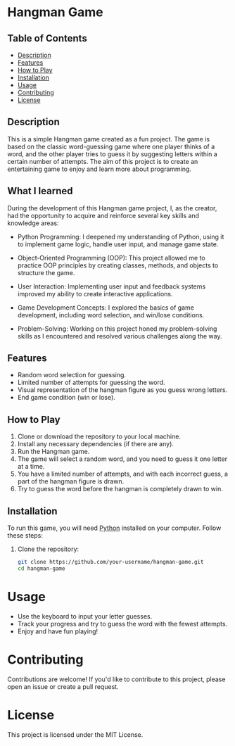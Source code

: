 # Hangman Game

## Table of Contents
- [Description](#description)
- [Features](#features)
- [How to Play](#how-to-play)
- [Installation](#installation)
- [Usage](#usage)
- [Contributing](#contributing)
- [License](#license)

## Description
This is a simple Hangman game created as a fun project. The game is based on the classic word-guessing game where one player thinks of a word, and the other player tries to guess it by suggesting letters within a certain number of attempts. The aim of this project is to create an entertaining game to enjoy and learn more about programming.

## What I learned
During the development of this Hangman game project, I, as the creator, had the opportunity to acquire and reinforce several key skills and knowledge areas:

- Python Programming: I deepened my understanding of Python, using it to implement game logic, handle user input, and manage game state.

- Object-Oriented Programming (OOP): This project allowed me to practice OOP principles by creating classes, methods, and objects to structure the game.

- User Interaction: Implementing user input and feedback systems improved my ability to create interactive applications.

- Game Development Concepts: I explored the basics of game development, including word selection, and win/lose conditions.

- Problem-Solving: Working on this project honed my problem-solving skills as I encountered and resolved various challenges along the way.


## Features
- Random word selection for guessing.
- Limited number of attempts for guessing the word.
- Visual representation of the hangman figure as you guess wrong letters.
- End game condition (win or lose).

## How to Play
1. Clone or download the repository to your local machine.
2. Install any necessary dependencies (if there are any).
3. Run the Hangman game.
4. The game will select a random word, and you need to guess it one letter at a time.
5. You have a limited number of attempts, and with each incorrect guess, a part of the hangman figure is drawn.
6. Try to guess the word before the hangman is completely drawn to win.

## Installation
To run this game, you will need [Python](https://www.python.org/) installed on your computer. Follow these steps:

1. Clone the repository:
   ```sh
   git clone https://github.com/your-username/hangman-game.git
   cd hangman-game
# Usage

- Use the keyboard to input your letter guesses.
- Track your progress and try to guess the word with the fewest attempts.
- Enjoy and have fun playing!

# Contributing

Contributions are welcome! If you'd like to contribute to this project, please open an issue or create a pull request.

# License

This project is licensed under the MIT License.


